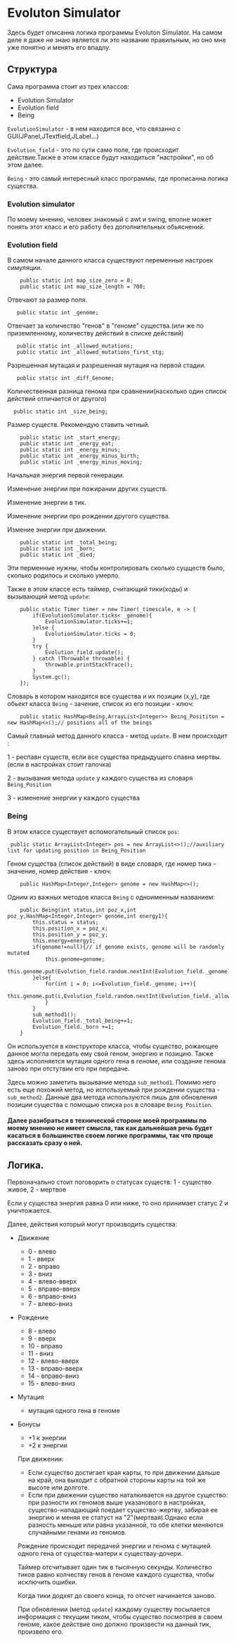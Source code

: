 # Evoluton Simulator
Здесь будет описанна логика программы Evoluton Simulator. На самом деле я даже не знаю является ли это название правильным, но оно мне уже понятно и менять его впадлу.

## Cтруктура
Сама программа стоит из трех классов:
- Evolution Simulator
- Evolution field
- Being

`EvolutionSimulator` - в нем находится все, что связанно с GUI(JPanel,JTextfield,JLabel...)

`Evolution_field` - это по сути само поле, где происходит действие.Также в этом классе будут находиться "настройки", но об этом далее.

`Being` - это самый интересный класс программы, где прописанна логика существа.

### Evolution simulator
По моему мнению, человек знакомый с awt и swing, вполне может понять этот класс и его работу без дополнительных обьяснений.

### Evolution field
В самом начале данного класса существуют переменные настроек симуляции.
```
    public static int map_size_zero = 0;
    public static int map_size_length = 700;
```
Отвечают за размер поля.
```
   public static int _genome;
```
Отвечает за количество "генов" в "геноме" существа.(или же по приземленному, количеству действий в списке действий)
```
   public static int _allowed_mutations;
   public static int _allowed_mutations_first_stg;
```
Разрешенная мутацая и разрешенная мутация на первой стадии.
```
   public static int _diff_Genome;
```
Количественная разница генома при сравнении(насколько один список действий отличается от другого)
```
  public static int _size_being;
```
Размер существ. Рекомендую ставить четный. 
```
    public static int _start_energy;
    public static int _energy_eat;
    public static int _energy_minus;
    public static int _energy_minus_birth;
    public static int _energy_minus_moving;
```
Начальная энергия первой генерации. 

Изменение энергии при пожирании других существ. 

Изменение энергии в тик. 

Изменение энергии про рождении другого существа.

Измение энергии при движении.
```
    public static int _total_being;
    public static int _born;
    public static int _died;
```
Эти перменные нужны, чтобы контролировать сколько суцществ было, сколько родилось и сколько умерло.

Также в этом классе есть таймер, считающий тики(ходы) и вызывающий метод `update`:
```
    public static Timer timer = new Timer(_timescale, e -> {
        if(EvolutionSimulator.ticks< _genome){
            EvolutionSimulator.ticks+=1;
        }else {
            EvolutionSimulator.ticks = 0;
        }
        try {
            Evolution_field.update();
        } catch (Throwable throwable) {
            throwable.printStackTrace();
        }
        System.gc();
    });
```
Словарь в котором находятся все существа и их позиции (x,y), где обьект класса `Being` - зачение, список из его позиции - ключ:
```
    public static HashMap<Being,ArrayList<Integer>> Being_Posititon = new HashMap<>();// positions all of the beings
```

Самый главный метод данного класса - метод `update`.
В нем происходит :

  1 - респавн существ, если все существа предыдущего спавна мертвы.(если в настройках стоит галочка)
  
  2 - вызывания метода `update` у каждого существа из словаря `Being_Position`
  
  3 - изменение энергии у каждого существа

### Being 
В этом классе существует вспомогательный список `pos`:
```
 public static ArrayList<Integer> pos = new ArrayList<>();//auxiliary list for updating position in Being_Position
```

Геном существа (список действий) в виде словаря, где номер тика - значение, номер действия - ключ:
```
    public HashMap<Integer,Integer> genome = new HashMap<>();
```

Одним из важных методов класса `Being` с одноименным названием: 
```
    public Being(int status,int poz_x,int poz_y,HashMap<Integer,Integer> genome,int energy1){
        this.status = status;
        this.position_x = poz_x;
        this.position_y = poz_y;
        this.energy=energy1;
        if(genome!=null){// if genome exists, genome will be randomly mutated
            this.genome=genome;
            this.genome.put(Evolution_field.random.nextInt(Evolution_field._genome),Evolution_field.random.nextInt(Evolution_field._allowed_mutations));
        }else{
            for(int i = 0; i<=Evolution_field._genome; i++){
                this.genome.put(i,Evolution_field.random.nextInt(Evolution_field._allowed_mutations_first_stg));
            }
        }
        sub_method1();
        Evolution_field._total_being+=1;
        Evolution_field._born +=1;
    }
```
Он используется в конструкторе класса, чтобы существо, рожающее данное могла передать ему свой геном, энергию и позицию.
Также здесь исполняется мутация одного гена в геноме, или создание генома заново при отстутвии его при передаче.

Здесь можно заметить вызывание метода `sub_method1`. Помимо него есть еще похожий метод, но используемый при рождении существа - `sub_method2`.
Данные два метода используются лишь для обновления позиции существа с помощью списка `pos` в словаре `Being_Position`.

#### Далее разибраться в технической стороне моей программы по моему мнению не имеет смысла, так как дальнейшая речь будет касаться в большинстве своем логике программы, так что проще рассказать сразу о ней.

## Логика.
Первоначально стоит поговорить о статусах существ: 
1 - существо живое,
2 - мертвое

Если у существа энергия равна 0 или ниже, то оно принимает статус 2 и уничтожается.

Далее, действия который могут производить существа:
* Движение
  * 0 - влево
  * 1 - вверх
  * 2 - вправо
  * 3 - вниз
  * 4 - влево-вверх
  * 5 - вправо-вверх
  * 6 - вправо-вниз
  * 7 - влево-вниз
* Рождение
  * 8 - влево
  * 9 - вверх
  * 10 - вправо
  * 11 - вниз
  * 12 - влево-вверх
  * 13 - вправо-вверх
  * 14 - вправо-вниз
  * 15 - влево-вниз
* Мутация
  * мутация одного гена в геноме
* Бонусы
  * +1 к энергии
  * +2 к энергии
  
  
  При движении: 
  * Если существо достигает края карты, то при движении дальше на край, она выходит с обратной стороны карты на той же высоте или долготе.
  * Если при движении существо наталкивается на другое существо: при разности их геномов выше указанового в настройках, существо-нападающий поедает существо-жертву, забирая ее энергию и меняя ее статуст на "2"(мертвая).Однако если разность меньше или равна указанной, то обе клетки меняются случайными генами из геномов.
  
  
  Рождение происходит передачей энергии и генома с мутацией одного гена от существа-матери к существау-дочери.
  
  Таймер отсчитывает один тик в тысячную секунды. Количество тиков равно колчеству генов в геноме каждого существа, чтобы исключить ошибки.
  
  Когда тики додхят до своего конца, то отсчет начинается заново.
  
  При обновлении (метод `update`) каждому существу посылается информация с текущим тиком, чтобы существо посмотрев в своем геноме, какое действие оно должно произвести на данный тик, произвело его.
  
